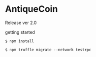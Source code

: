 # AntiqueCoin

Release ver 2.0

getting started 

```
$ npm install
```
```
$ npm truffle migrate --network testrpc
```